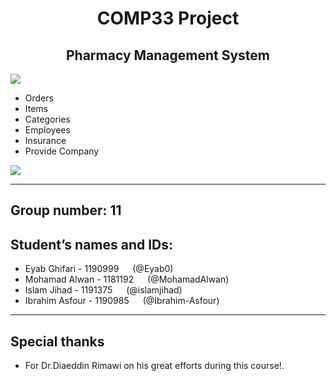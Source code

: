  <H1 align="center" > <strong> COMP33 Project </strong> </H1>

 <H2 align="center" > <strong>Pharmacy Management System </strong> </H2>
 
 ![](https://github.com/MohamadAlwan/COMP333_Project_Pharmacy/blob/main/Pharmacy_Final_Vresion/pharmacy/ui.jpg)
 
 *  Orders
 *  Items
 *  Categories
 *  Employees
 *  Insurance
 *  Provide Company 
 
 ![]( https://github.com/MohamadAlwan/COMP333_Project_Pharmacy/blob/main/Pharmacy_Final_Vresion/pharmacy/first.png)
 
 

***

## Group number: 11

## Student’s names and IDs:

* Eyab Ghifari   - 1190999  &emsp; (@Eyab0) 
* Mohamad Alwan  - 1181192  &emsp; (@MohamadAlwan)
* Islam Jihad    - 1191375  &emsp; (@islamjihad)
* Ibrahim Asfour - 1190985  &emsp; (@Ibrahim-Asfour)
 
***
## Special thanks
* For Dr.Diaeddin Rimawi on his great efforts during this course!.

